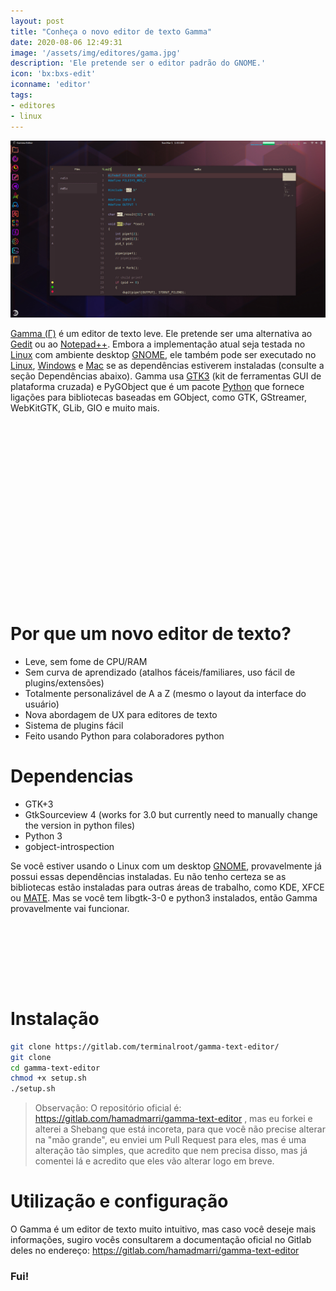 ```yaml
---
layout: post
title: "Conheça o novo editor de texto Gamma"
date: 2020-08-06 12:49:31
image: '/assets/img/editores/gama.jpg'
description: 'Ele pretende ser o editor padrão do GNOME.'
icon: 'bx:bxs-edit'
iconname: 'editor'
tags:
- editores
- linux
---
```


![Conheça o novo editor de texto Gamma](/assets/img/editores/gama.jpg)

[Gamma (Γ)](https://gitlab.com/hamadmarri/gamma-text-editor) é um editor de texto leve. Ele pretende ser uma alternativa ao [Gedit](https://terminalroot.com.br/tags/#gedit) ou ao [Notepad++](https://notepad-plus-plus.org/). Embora a implementação atual seja testada no [Linux](https://terminalroot.com.br/tags/#linux) com ambiente desktop [GNOME](https://terminalroot.com.br/tags/#gnome), ele também pode ser executado no [Linux](https://terminalroot.com.br/linux), [Windows](https://terminalroot.com.br/tags/#windows) e [Mac](https://terminalroot.com.br/tags/#macos) se as dependências estiverem instaladas (consulte a seção Dependências abaixo). Gamma usa [GTK3](https://www.gtk.org/) (kit de ferramentas GUI de plataforma cruzada) e PyGObject que é um pacote [Python](https://terminalroot.com.br/tags/#python) que fornece ligações para bibliotecas baseadas em GObject, como GTK, GStreamer, WebKitGTK, GLib, GIO e muito mais.

<!-- QUADRADO -->
<script async src="//pagead2.googlesyndication.com/pagead/js/adsbygoogle.js"></script>
<ins class="adsbygoogle"
style="display:inline-block;width:336px;height:280px"
data-ad-client="ca-pub-2838251107855362"
data-ad-slot="5351066970"></ins>
<script>
(adsbygoogle = window.adsbygoogle || []).push({});
</script>

# Por que um novo editor de texto?
+ Leve, sem fome de CPU/RAM
+ Sem curva de aprendizado (atalhos fáceis/familiares, uso fácil de plugins/extensões)
+ Totalmente personalizável de A a Z (mesmo o layout da interface do usuário)
+ Nova abordagem de UX para editores de texto
+ Sistema de plugins fácil
+ Feito usando Python para colaboradores python

# Dependencias
+ GTK+3
+ GtkSourceview 4 (works for 3.0 but currently need to manually change the version in python files)
+ Python 3
+ gobject-introspection

Se você estiver usando o Linux com um desktop [GNOME](https://terminalroot.com.br/2020/04/as-15-melhores-extensoes-para-seu-gnome.html), provavelmente já possui essas dependências instaladas. Eu não tenho certeza se as bibliotecas estão instaladas para outras áreas de trabalho, como KDE, XFCE ou [MATE](https://terminalroot.com.br/2017/09/como-instalar-o-mate-desktop-no-freebsd-11-1.html). Mas se você tem libgtk-3-0 e python3 instalados, então Gamma provavelmente vai funcionar.

<!-- MINI ANÚNCIO -->
<script async src="//pagead2.googlesyndication.com/pagead/js/adsbygoogle.js"></script>
<!-- Games Root -->
<ins class="adsbygoogle"
style="display:inline-block;width:730px;height:95px"
data-ad-client="ca-pub-2838251107855362"
data-ad-slot="5351066970"></ins>
<script>
(adsbygoogle = window.adsbygoogle || []).push({});
</script>

# Instalação
```sh
git clone https://gitlab.com/terminalroot/gamma-text-editor/
git clone 
cd gamma-text-editor 
chmod +x setup.sh
./setup.sh
```
> Observação: O repositório oficial é: <https://gitlab.com/hamadmarri/gamma-text-editor> , mas eu forkei e alterei a Shebang que está incoreta, para que você não precise alterar na "mão grande", eu enviei um Pull Request para eles, mas é uma alteração tão simples, que acredito que nem precisa disso, mas já comentei lá e acredito que eles vão alterar logo em breve.


# Utilização e configuração
O Gamma é um editor de texto muito intuitivo, mas caso você deseje mais informações, sugiro vocês consultarem a documentação oficial no Gitlab deles no endereço: <https://gitlab.com/hamadmarri/gamma-text-editor>

<!-- RETANGULO LARGO 2 -->
<script async src="//pagead2.googlesyndication.com/pagead/js/adsbygoogle.js"></script>
<ins class="adsbygoogle"
style="display:block; text-align:center;"
data-ad-layout="in-article"
data-ad-format="fluid"
data-ad-client="ca-pub-2838251107855362"
data-ad-slot="8549252987"></ins>
<script>
(adsbygoogle = window.adsbygoogle || []).push({});
</script>


### Fui!

